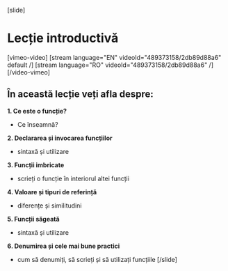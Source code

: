 [slide]
# Lecție introductivă

[vimeo-video]
[stream language="EN" videoId="489373158/2db89d88a6" default /]
[stream language="RO" videoId="489373158/2db89d88a6"  /]
[/video-vimeo]

## În această lecție veți afla despre:

**1. Ce este o funcție?**

- Ce înseamnă?

**2. Declararea și invocarea funcțiilor**

- sintaxă și utilizare

**3. Funcții imbricate**

- scrieți o funcție în interiorul altei funcții

**4. Valoare și tipuri de referință**

- diferențe și similitudini

**5. Funcții săgeată**

- sintaxă și utilizare

**6. Denumirea și cele mai bune practici**

- cum să denumiți, să scrieți și să utilizați funcțiile
[/slide]